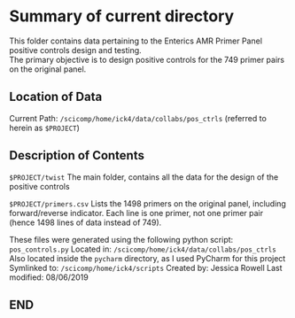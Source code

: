# Summary of current directory

This folder contains data pertaining to the Enterics AMR Primer Panel positive controls design and testing.  
The primary objective is to design positive controls for the 749  primer pairs on the original panel.  

## Location of Data

Current Path: `/scicomp/home/ick4/data/collabs/pos_ctrls`  (referred to herein as `$PROJECT`)


## Description of Contents
`$PROJECT/twist`
The main folder, contains all the data for the design of the positive controls 

`$PROJECT/primers.csv`
Lists the 1498 primers on the original panel, including forward/reverse indicator. 
Each line is one primer, not one primer pair (hence 1498 lines of data instead of 749).

	
These files were generated using the following python script:
`pos_controls.py`
Located in: `/scicomp/home/ick4/data/collabs/pos_ctrls`
Also located inside the `pycharm` directory, as I used PyCharm for this project
Symlinked to: `/scicomp/home/ick4/scripts`
Created by: Jessica Rowell
Last modified: 08/06/2019


## END
		
